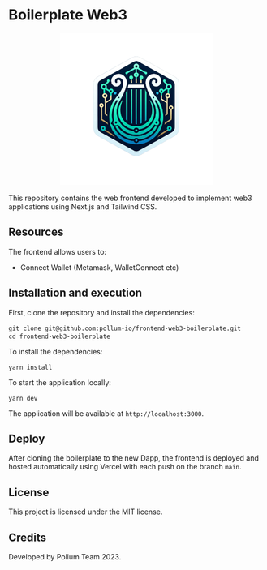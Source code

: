 # Boilerplate Web3

<p align="center"> <img src="public/images/lyra.png" width="300" alt="Lyra Loans"> </p>

This repository contains the web frontend developed to implement web3 applications using Next.js and Tailwind CSS.

## Resources

The frontend allows users to:

- Connect Wallet (Metamask, WalletConnect etc)

## Installation and execution

First, clone the repository and install the dependencies:

```shell
git clone git@github.com:pollum-io/frontend-web3-boilerplate.git
cd frontend-web3-boilerplate
```

To install the dependencies:

```shell
yarn install
```

To start the application locally:

```shell
yarn dev
```

The application will be available at `http://localhost:3000`.

## Deploy

After cloning the boilerplate to the new Dapp, the frontend is deployed and hosted automatically using Vercel with each push on the branch `main`.

## License

This project is licensed under the MIT license.

## Credits

Developed by Pollum Team 2023.

